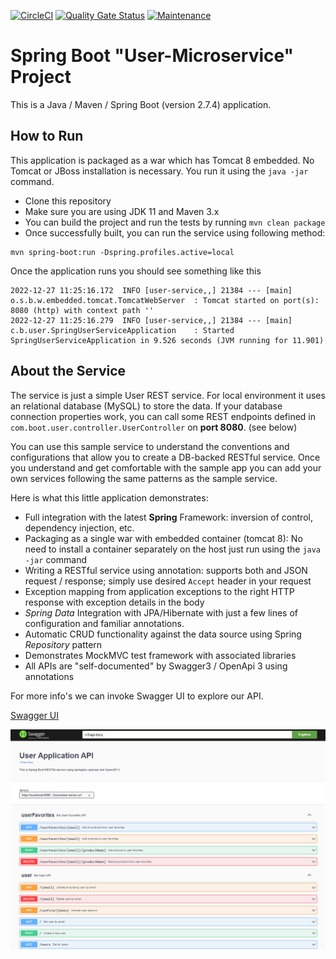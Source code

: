 [![CircleCI](https://circleci.com/gh/GeorgeT88/com-boot-user-service.svg?style=shield)](https://app.circleci.com/pipelines/github/GeorgeT88/com-boot-user-service?branch=main)   [![Quality Gate Status](https://sonarcloud.io/api/project_badges/measure?project=GeorgeT88_com-boot-user-service&metric=alert_status)](https://sonarcloud.io/summary/new_code?id=GeorgeT88_com-boot-user-service) [![Maintenance](https://img.shields.io/badge/Maintained%3F-yes-green.svg)](https://github.com/GeorgeT88/com-boot-user-service/graphs/commit-activity)


# Spring Boot "User-Microservice" Project

This is a Java / Maven / Spring Boot (version 2.7.4) application.

## How to Run

This application is packaged as a war which has Tomcat 8 embedded. No Tomcat or JBoss installation is necessary. You run it using the ```java -jar``` command.

* Clone this repository
* Make sure you are using JDK 11 and Maven 3.x
* You can build the project and run the tests by running ```mvn clean package```
* Once successfully built, you can run the service using following method:
```
mvn spring-boot:run -Dspring.profiles.active=local
```
Once the application runs you should see something like this

```
2022-12-27 11:25:16.172  INFO [user-service,,] 21384 --- [main] o.s.b.w.embedded.tomcat.TomcatWebServer  : Tomcat started on port(s): 8080 (http) with context path ''
2022-12-27 11:25:16.279  INFO [user-service,,] 21384 --- [main] c.b.user.SpringUserServiceApplication    : Started SpringUserServiceApplication in 9.526 seconds (JVM running for 11.901)
```

## About the Service

The service is just a simple User REST service. For local environment it uses an relational database (MySQL) to store the data. If your database connection properties work, you can call some REST endpoints defined in ```com.boot.user.controller.UserController``` on **port 8080**. (see below)

You can use this sample service to understand the conventions and configurations that allow you to create a DB-backed RESTful service. Once you understand and get comfortable with the sample app you can add your own services following the same patterns as the sample service.

Here is what this little application demonstrates:

* Full integration with the latest **Spring** Framework: inversion of control, dependency injection, etc.
* Packaging as a single war with embedded container (tomcat 8): No need to install a container separately on the host just run using the ``java -jar`` command
* Writing a RESTful service using annotation: supports both and JSON request / response; simply use desired ``Accept`` header in your request
* Exception mapping from application exceptions to the right HTTP response with exception details in the body
* *Spring Data* Integration with JPA/Hibernate with just a few lines of configuration and familiar annotations.
* Automatic CRUD functionality against the data source using Spring *Repository* pattern
* Demonstrates MockMVC test framework with associated libraries
* All APIs are "self-documented" by Swagger3 / OpenApi 3 using annotations

For more info's we can invoke Swagger UI to explore our API.

[Swagger UI](http://localhost:8080/swagger-ui/index.html#/)

![Swagger UI](src/main/resources/img/swagger-ui.png)